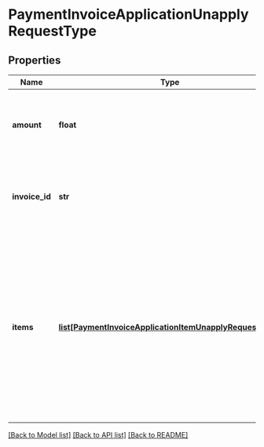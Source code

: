 # PaymentInvoiceApplicationUnapplyRequestType

## Properties
Name | Type | Description | Notes
------------ | ------------- | ------------- | -------------
**amount** | **float** | The amount of the payment that is unapplied from the invoice.  | 
**invoice_id** | **str** | The unique ID of the invoice that the payment is unapplied from.  | [optional] 
**items** | [**list[PaymentInvoiceApplicationItemUnapplyRequestType]**](PaymentInvoiceApplicationItemUnapplyRequestType.md) | Container for invoice items.  **Note:** The Invoice Item Settlement feature is in **Limited Availability**. If you wish to have access to the feature, submit a request at [Zuora Global Support](http://support.zuora.com/).  | [optional] 

[[Back to Model list]](../README.md#documentation-for-models) [[Back to API list]](../README.md#documentation-for-api-endpoints) [[Back to README]](../README.md)


